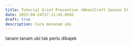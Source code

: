 ```yaml
---
title: Tutorial Grief Prevention (WheelCraft Season 5)
date: 2023-04-24T17:11:43.059Z
draft: true
description: Cara menanam ubi
---
```

tanam tanam ubi tak perlu dibajek